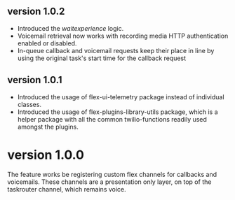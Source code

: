 ## version 1.0.2

- Introduced the _waitexperience_ logic.
- Voicemail retrieval now works with recording media HTTP authentication enabled or disabled.
- In-queue callback and voicemail requests keep their place in line by using the original task's start time for the callback request

## version 1.0.1

- Introduced the usage of flex-ui-telemetry package instead of individual classes.
- Introduced the usage of flex-plugins-library-utils package, which is a helper package with all the common twilio-functions readily used amongst the plugins.

# version 1.0.0

The feature works be registering custom flex channels for callbacks and voicemails. These channels are a presentation only layer, on top of the taskrouter channel, which remains voice.
